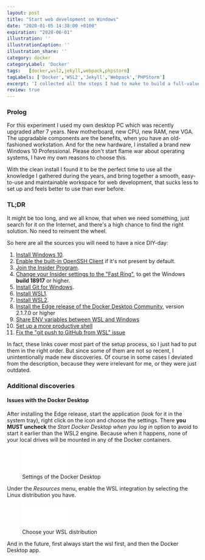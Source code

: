 ```yaml
---
layout: post
title: "Start web development on Windows"
date: "2020-01-05 14:38:00 +0100"
expiration: "2020-06-01"
illustration: ''
illustrationCaption: ''
illustration_share: ''
category: docker
categoryLabel: 'Docker'
tags:   [docker,wsl2,jekyll,webpack,phpstorm]
tagLabels: ['Docker','WSL2','Jekyll','Webpack','PHPStorm']
excerpt: 'I collected all the steps I had to make to build a full-value development environment.'
review: true
---
```


### Prolog

For this experiment I used my own desktop PC which was recently upgraded after 7 years. New motherboard, new CPU, new 
RAM, new VGA. The upgradable components are the benefits, when you have an old-fashioned workstation. And for the new
hardware, I installed a brand new Windows 10 Professional. Please don't start flame war about operating systems, I 
have my own reasons to choose this. 

With the clean install I found it to be the perfect time to use all the knowledge I gathered during the years, and bring 
together a smooth, easy-to-use and maintainable workspace for web development, that sucks less to set up and feels better
to use than ever before.

### TL;DR

It might be too long, and we all know, that when we need something, just search for it on the Internet, and there's a high chance 
to find the right solution. No need to reinvent the wheel.

So here are all the sources you will need to have a nice DIY-day:

1. <a href="https://www.microsoft.com/en-gb/software-download/windows10ISO" target="_blank">Install Windows 10</a>.
2. <a href="https://winaero.com/blog/enable-openssh-client-windows-10/" target="_blank">Enable the built-in OpenSSH Client</a> if it's not present by default.
3. <a href="https://insider.windows.com/en-us/" target="_blank">Join the Insider Program</a>.
4. <a href="https://www.windowscentral.com/how-switch-between-fast-and-slow-rings-windows-10-insider-preview" target="_blank">Change your Insider settings to the "Fast Ring"</a>, to get the Windows **build 18917** or higher. 
5. <a href="https://gitforwindows.org/" target="_blank">Install Git for Windows</a>.
6. <a href="https://docs.microsoft.com/en-us/windows/wsl/install-win10" target="_blank">Install WSL1</a>.
7. <a href="https://docs.microsoft.com/en-us/windows/wsl/wsl2-install" target="_blank">Install WSL2</a>. 
8. <a href="https://docs.docker.com/docker-for-windows/edge-release-notes/" target="_blank">Install the Edge release of the Docker Desktop Community</a>, version 2.1.7.0 or higher
9. <a href="https://devblogs.microsoft.com/commandline/share-environment-vars-between-wsl-and-windows/" target="_blank">Share ENV variables between WSL and Windows</a>
10. <a href="https://blog.joaograssi.com/windows-subsystem-for-linux-with-oh-my-zsh-conemu/" target="_blank">Set up a more productive shell</a>
11. <a href="https://blog.anaisbetts.org/using-github-credentials-in-wsl2/" target="_blank">Fix the "git push to GitHub from WSL" issue</a>

In fact, these links cover most part of the setup process, so I just had to put them in the right order. But since some of them are
not so recent, I unintentionally made new discoveries. Of course in some cases I deviated from the description, because they were 
irrelevant for me, or they were just outdated. 

### Additional discoveries

#### Issues with the Docker Desktop

After installing the Edge release, start the application (look for it in the system tray), right click on the icon and
choose the settings. There **you MUST uncheck** the _Start Docker Desktop when you log in_ option to avoid to start it
earlier than the WSL2 engine. Because when it happens, none of your local drives will be mounted in any of the Docker containers.

<figure class="a-illustration">
    <img class="a-illustration__image" src="/assets/img/post-illustration-placeholder.jpg" data-src="/assets/img/blog/2020/docker/start-web-development-on-windows/docker-desktop.png">
    <figcaption class="a-illustration__caption">Settings of the Docker Desktop</figcaption>
</figure>

Under the _Resources_ menu, enable the WSL integration by selecting the Linux distribution you have.  

<figure class="a-illustration">
    <img class="a-illustration__image" src="/assets/img/post-illustration-placeholder.jpg" data-src="/assets/img/blog/2020/docker/start-web-development-on-windows/docker-desktop-2.png">
    <figcaption class="a-illustration__caption">Choose your WSL distribution</figcaption>
</figure>

And in the future, first always start the wsl first, and then the Docker Desktop app.
